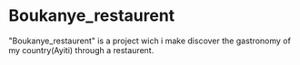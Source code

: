 # Boukanye_restaurent
"Boukanye_restaurent" is a project wich i make discover the gastronomy of my country(Ayiti) through a restaurent. 
